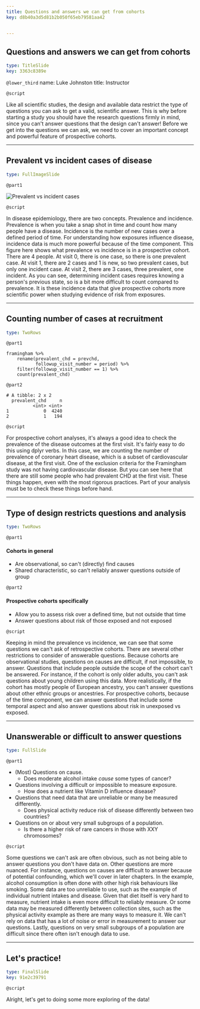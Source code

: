 ```yaml
---
title: Questions and answers we can get from cohorts
key: d8b40a3d5d81b2b050f65eb79581aa42


---
```

## Questions and answers we can get from cohorts

```yaml
type: TitleSlide
key: 3363c8389e
```

`@lower_third`
name: Luke Johnston
title: Instructor

`@script`

Like all scientific studies, the design and available data restrict the type of questions you can ask to get a valid, scientific answer. This is why before  starting a study you should have the research questions firmly in mind, since you can't answer questions that the design can't answer! Before we get into the questions we can ask, we need to cover an important concept and powerful feature of prospective cohorts.

---
## Prevalent vs incident cases of disease

```yaml
type: FullImageSlide
```

`@part1`

![Prevalent vs incident cases](http://s3.amazonaws.com/assets.datacamp.com/production/repositories/2079/datasets/9b742faef2e87f693056fc5df943b18a6a85ee24/plot-prevalence-incidence.png)

`@script`

In disease epidemiology, there are two concepts. Prevalence and incidence. Prevalence is when you take a snap shot in time and count how many people have a disease. Incidence is the number of new cases over a defined period of time. For understanding how exposures influence disease, incidence data is much more powerful because of the time component. This figure here shows what prevalence vs incidence is in a prospective cohort. There are 4 people. At visit 0, there is one case, so there is one prevalent case. At visit 1, there are 2 cases and 1 is new, so two prevalent cases, but only one incident case. At visit 2, there are 3 cases, three prevalent, one incident. As you can see, determining incident cases requires knowing a person's previous state, so is a bit more difficult to count compared to prevalence. It is these incidence data that give prospective cohorts more scientific power when studying evidence of risk from exposures.

---
## Counting number of cases at recruitment

```yaml
type: TwoRows
```

`@part1`

```{r}
framingham %>% 
    rename(prevalent_chd = prevchd,
           followup_visit_number = period) %>% 
    filter(followup_visit_number == 1) %>% 
    count(prevalent_chd)
```

`@part2`

```{text}
# A tibble: 2 x 2
  prevalent_chd     n
          <int> <int>
1             0  4240
2             1   194
```

`@script`

For prospective cohort analyses, it's always a good idea to check the prevalence of the disease outcomes at the first visit. It's fairly easy to do this using dplyr verbs. In this case, we are counting the number of prevalence of coronary heart disease, which is a subset of cardiovascular disease, at the first visit. One of the exclusion criteria for the Framingham study was not having cardiovascular disease. But you can see here that there are still some people who had prevalent CHD at the first visit. These things happen, even with the most rigorous practices. Part of your analysis must be to check these things before hand.

---
## Type of design restricts questions and analysis

```yaml
type: TwoRows
```

`@part1`

#### Cohorts in general

- Are observational, so can't (directly) find causes
- Shared characteristic, so can't reliably answer questions outside of group

`@part2`

#### Prospective cohorts specifically

- Allow you to assess risk over a defined time, but not outside that time
- Answer questions about risk of those exposed and not exposed

`@script`

Keeping in mind the prevalence vs incidence, we can see that some questions we can't ask of retrospective cohorts. There are several other restrictions to consider of answerable questions. Because cohorts are observational studies, questions on causes are difficult, if not impossible, to answer. Questions that include people outside the scope of the cohort can't be answered. For instance, if the cohort is only older adults, you can't ask questions about young children using this data. More realistically, if the cohort has mostly people of European ancestry, you can't answer questions about other ethnic groups or ancestries. For prospective cohorts, because of the time component, we can answer questions that include some temporal aspect and also answer questions about risk in unexposed vs exposed.

---
## Unanswerable or difficult to answer questions

```yaml
type: FullSlide
```

`@part1`

- (Most) Questions on cause.
    - Does moderate alcohol intake *cause* some types of cancer? 
- Questions involving a difficult or impossible to measure exposure.
    - How does a nutrient like Vitamin D influence disease? 
- Questions that need data that are unreliable or many be measured differently.
    - Does physical activity reduce risk of disease differently between two
    countries?
- Questions on or about very small subgroups of a population. 
    - Is there a higher risk of rare cancers in those with XXY chromosomes? 

`@script`

Some questions we can't ask are often obvious, such as not being able to answer questions you don't have data on. Other questions are more nuanced. For instance, questions on causes are difficult to answer because of potential confounding, which we'll cover in later chapters. In the example, alcohol consumption is often done with other high risk behaviours like smoking. Some data are too unreliable to use, such as the example of individual nutrient intakes and disease. Given that diet itself is very hard to measure, nutrient intake is even more difficult to reliably measure. Or some data may be measured differently between collection sites, such as the physical activity example as there are many ways to measure it. We can't rely on data that has a lot of noise or error in measurement to answer our questions. Lastly, questions on very small subgroups of a population are difficult since there often isn't enough data to use.

---
## Let's practice!

```yaml
type: FinalSlide
key: 91e2c39791
```

`@script`

Alright, let's get to doing some more exploring of the data!
